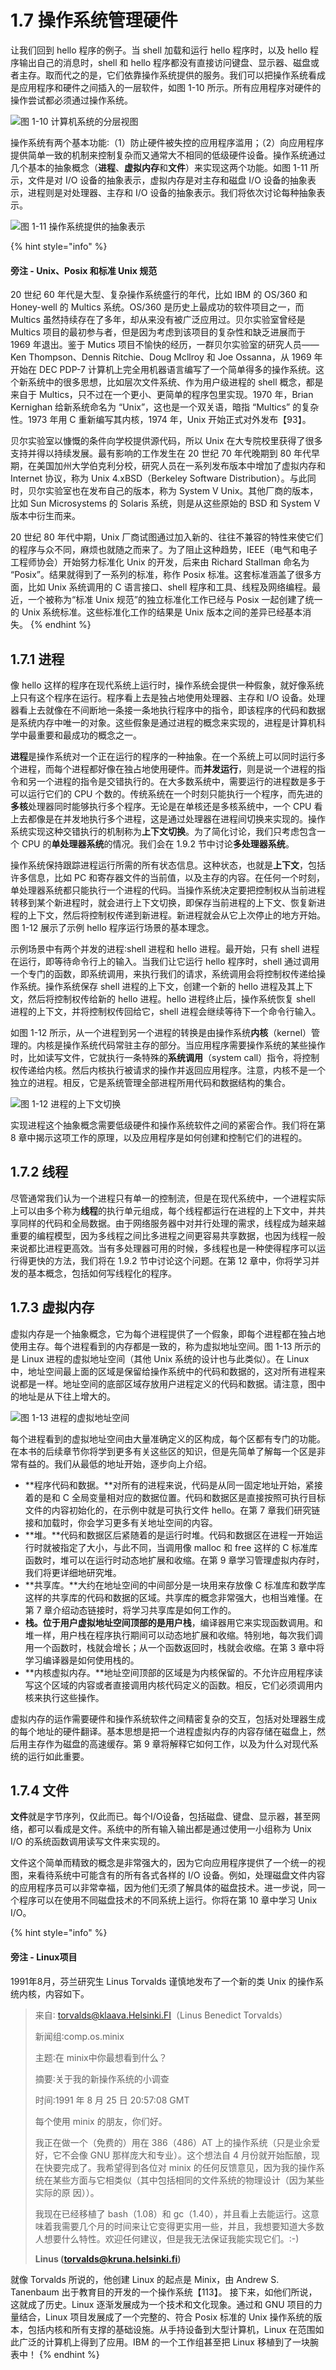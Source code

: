 # 1.7 操作系统管理硬件

让我们回到 hello 程序的例子。当 shell 加载和运行 hello 程序时，以及 hello 程序输出自己的消息时，shell 和 hello 程序都没有直接访问键盘、显示器、磁盘或者主存。取而代之的是，它们依靠操作系统提供的服务。我们可以把操作系统看成是应用程序和硬件之间插入的一层软件，如图 1-10 所示。所有应用程序对硬件的操作尝试都必须通过操作系统。

![图 1-10 计算机系统的分层视图](<../.gitbook/assets/01-10 计算机系统的分层视图.png>)

操作系统有两个基本功能∶（1）防止硬件被失控的应用程序滥用；（2）向应用程序提供简单一致的机制来控制复杂而又通常大不相同的低级硬件设备。操作系统通过几个基本的抽象概念（**进程**、**虚拟内存**和**文件**）来实现这两个功能。如图 1-11 所示，文件是对 I/O 设备的抽象表示，虚拟内存是对主存和磁盘 I/O 设备的抽象表示，进程则是对处理器、主存和 I/O 设备的抽象表示。我们将依次讨论每种抽象表示。

![图 1-11 操作系统提供的抽象表示](<../.gitbook/assets/01-11 操作系统提供的抽象表示.png>)

{% hint style="info" %}
#### 旁注 - Unix、Posix 和标准 Unix 规范

20 世纪 60 年代是大型、复杂操作系统盛行的年代，比如 IBM 的 OS/360 和 Honey-well 的 Multics 系统。OS/360 是历史上最成功的软件项目之一，而 Multics 虽然持续存在了多年，却从来没有被广泛应用过。贝尔实验室曾经是 Multics 项目的最初参与者，但是因为考虑到该项目的复杂性和缺乏进展而于 1969 年退出。鉴于 Mutics 项目不愉快的经历，一群贝尔实验室的研究人员——Ken Thompson、Dennis Ritchie、Doug Mcllroy 和 Joe Ossanna，从 1969 年开始在 DEC PDP-7 计算机上完全用机器语言编写了一个简单得多的操作系统。这个新系统中的很多思想，比如层次文件系统、作为用户级进程的 shell 概念，都是来自于 Multics，只不过在一个更小、更简单的程序包里实现。1970 年，Brian Kernighan 给新系统命名为 “Unix”，这也是一个双关语，暗指 “Multics” 的复杂性。1973 年用 C 重新编写其内核，1974 年，Unix 开始正式对外发布【93】。

贝尔实验室以慷慨的条件向学校提供源代码，所以 Unix 在大专院校里获得了很多支持并得以持续发展。最有影响的工作发生在 20 世纪 70 年代晚期到 80 年代早期，在美国加州大学伯克利分校，研究人员在一系列发布版本中增加了虚拟内存和 Internet 协议，称为 Unix 4.xBSD（Berkeley Software Distribution）。与此同时，贝尔实验室也在发布自己的版本，称为 System V Unix。其他厂商的版本，比如 Sun Microsystems 的 Solaris 系统，则是从这些原始的 BSD 和 System V 版本中衍生而来。

20 世纪 80 年代中期，Unix 厂商试图通过加入新的、往往不兼容的特性来使它们的程序与众不同，麻烦也就随之而来了。为了阻止这种趋势，IEEE（电气和电子工程师协会）开始努力标准化 Unix 的开发，后来由 Richard Stallman 命名为 “Posix”。结果就得到了一系列的标准，称作 Posix 标准。这套标准涵盖了很多方面，比如 Unix 系统调用的 C 语言接口、shell 程序和工具、线程及网络编程。最近，一个被称为“标准 Unix 规范”的独立标准化工作已经与 Posix 一起创建了统一的 Unix 系统标准。这些标准化工作的结果是 Unix 版本之间的差异已经基本消失。
{% endhint %}

## 1.7.1 进程

像 hello 这样的程序在现代系统上运行时，操作系统会提供一种假象，就好像系统上只有这个程序在运行。程序看上去是独占地使用处理器、主存和 I/O 设备。处理器看上去就像在不间断地一条接一条地执行程序中的指令，即该程序的代码和数据是系统内存中唯一的对象。这些假象是通过进程的概念来实现的，进程是计算机科学中最重要和最成功的概念之一。

**进程**是操作系统对一个正在运行的程序的一种抽象。在一个系统上可以同时运行多个进程，而每个进程都好像在独占地使用硬件。而**并发运行**，则是说一个进程的指令和另一个进程的指令是交错执行的。在大多数系统中，需要运行的进程数是多于可以运行它们的 CPU 个数的。传统系统在一个时刻只能执行一个程序，而先进的**多核**处理器同时能够执行多个程序。无论是在单核还是多核系统中，一个 CPU 看上去都像是在并发地执行多个进程，这是通过处理器在进程间切换来实现的。操作系统实现这种交错执行的机制称为**上下文切换**。为了简化讨论，我们只考虑包含一个 CPU 的**单处理器系统**的情况。我们会在 1.9.2 节中讨论**多处理器系统**。

操作系统保持跟踪进程运行所需的所有状态信息。这种状态，也就是**上下文**，包括许多信息，比如 PC 和寄存器文件的当前值，以及主存的内容。在任何一个时刻，单处理器系统都只能执行一个进程的代码。当操作系统决定要把控制权从当前进程转移到某个新进程时，就会进行上下文切换，即保存当前进程的上下文、恢复新进程的上下文，然后将控制权传递到新进程。新进程就会从它上次停止的地方开始。图 1-12 展示了示例 hello 程序运行场景的基本理念。

示例场景中有两个并发的进程∶shell 进程和 hello 进程。最开始，只有 shell 进程在运行，即等待命令行上的输入。当我们让它运行 hello 程序时，shell 通过调用一个专门的函数，即系统调用，来执行我们的请求，系统调用会将控制权传递给操作系统。操作系统保存 shell 进程的上下文，创建一个新的 hello 进程及其上下文，然后将控制权传给新的 hello 进程。hello 进程终止后，操作系统恢复 shell 进程的上下文，并将控制权传回给它，shell 进程会继续等待下一个命令行输入。

如图 1-12 所示，从一个进程到另一个进程的转换是由操作系统**内核**（kernel）管理的。内核是操作系统代码常驻主存的部分。当应用程序需要操作系统的某些操作时，比如读写文件，它就执行一条特殊的**系统调用**（system call）指令，将控制权传递给内核。然后内核执行被请求的操作并返回应用程序。注意，内核不是一个独立的进程。相反，它是系统管理全部进程所用代码和数据结构的集合。

![图 1-12 进程的上下文切换](../.gitbook/assets/0112-jin-cheng-de-shang-xia-wen-qie-huan-.png)

实现进程这个抽象概念需要低级硬件和操作系统软件之间的紧密合作。我们将在第 8 章中揭示这项工作的原理，以及应用程序是如何创建和控制它们的进程的。

## 1.7.2 线程

尽管通常我们认为一个进程只有单一的控制流，但是在现代系统中，一个进程实际上可以由多个称为**线程**的执行单元组成，每个线程都运行在进程的上下文中，并共享同样的代码和全局数据。由于网络服务器中对并行处理的需求，线程成为越来越重要的编程模型，因为多线程之间比多进程之间更容易共享数据，也因为线程一般来说都比进程更高效。当有多处理器可用的时候，多线程也是一种使得程序可以运行得更快的方法，我们将在 1.9.2 节中讨论这个问题。在第 12 章中，你将学习并发的基本概念，包括如何写线程化的程序。

## 1.7.3 虚拟内存

虚拟内存是一个抽象概念，它为每个进程提供了一个假象，即每个进程都在独占地使用主存。每个进程看到的内存都是一致的，称为虚拟地址空间。图 1-13 所示的是 Linux 进程的虚拟地址空间（其他 Unix 系统的设计也与此类似）。在 Linux 中，地址空间最上面的区域是保留给操作系统中的代码和数据的，这对所有进程来说都是一样。地址空间的底部区域存放用户进程定义的代码和数据。请注意，图中的地址是从下往上增大的。

![图 1-13 进程的虚拟地址空间](../.gitbook/assets/0113-jin-cheng-de-xu-ni-di-zhi-kong-jian-.png)

每个进程看到的虚拟地址空间由大量准确定义的区构成，每个区都有专门的功能。在本书的后续章节你将学到更多有关这些区的知识，但是先简单了解每一个区是非常有益的。我们从最低的地址开始，逐步向上介绍。

* \*\*程序代码和数据。\*\*对所有的进程来说，代码是从同一固定地址开始，紧接着的是和 C 全局变量相对应的数据位置。代码和数据区是直接按照可执行目标文件的内容初始化的，在示例中就是可执行文件 hello。在第 7 章我们研究链接和加载时，你会学习更多有关地址空间的内容。
* \*\*堆。\*\*代码和数据区后紧随着的是运行时堆。代码和数据区在进程一开始运行时就被指定了大小，与此不同，当调用像 malloc 和 free 这样的 C 标准库函数时，堆可以在运行时动态地扩展和收缩。在第 9 章学习管理虚拟内存时，我们将更详细地研究堆。
* \*\*共享库。\*\*大约在地址空间的中间部分是一块用来存放像 C 标准库和数学库这样的共享库的代码和数据的区域。共享库的概念非常强大，也相当难懂。在第 7 章介绍动态链接时，将学习共享库是如何工作的。
* **栈。位于用户虚拟地址空间顶部的是用户栈**，编译器用它来实现函数调用。和堆一样，用户栈在程序执行期间可以动态地扩展和收缩。特别地，每次我们调用一个函数时，栈就会增长；从一个函数返回时，栈就会收缩。在第 3 章中将学习编译器是如何使用栈的。
* \*\*内核虚拟内存。\*\*地址空间顶部的区域是为内核保留的。不允许应用程序读写这个区域的内容或者直接调用内核代码定义的函数。相反，它们必须调用内核来执行这些操作。

虚拟内存的运作需要硬件和操作系统软件之间精密复杂的交互，包括对处理器生成的每个地址的硬件翻译。基本思想是把一个进程虚拟内存的内容存储在磁盘上，然后用主存作为磁盘的高速缓存。第 9 章将解释它如何工作，以及为什么对现代系统的运行如此重要。

## 1.7.4 文件

**文件**就是字节序列，仅此而已。每个I/O设备，包括磁盘、键盘、显示器，甚至网络，都可以看成是文件。系统中的所有输入输出都是通过使用一小组称为 Unix I/O 的系统函数调用读写文件来实现的。

文件这个简单而精致的概念是非常强大的，因为它向应用程序提供了一个统一的视图，来看待系统中可能含有的所有各式各样的 I/O 设备。例如，处理磁盘文件内容的应用程序员可以非常幸福，因为他们无须了解具体的磁盘技术。进一步说，同一个程序可以在使用不同磁盘技术的不同系统上运行。你将在第 10 章中学习 Unix I/O。

{% hint style="info" %}
#### 旁注 - Linux项目

1991年8月，芬兰研究生 Linus Torvalds 谨慎地发布了一个新的类 Unix 的操作系统内核，内容如下。

> 来自∶ torvalds@klaava.Helsinki.FI（Linus Benedict Torvalds）
>
> 新闻组∶comp.os.minix
>
> 主题∶在 minix中你最想看到什么？
>
> 摘要∶关于我的新操作系统的小调查
>
> 时间∶1991 年 8 月 25 日 20:57:08 GMT
>
> 每个使用 minix 的朋友，你们好。
>
> 我正在做一个（免费的）用在 386（486）AT 上的操作系统（只是业余爱好，它不会像 GNU 那样庞大和专业）。这个想法自 4 月份就开始酝酿，现在快要完成了。我希望得到各位对 minix 的任何反馈意见，因为我的操作系统在某些方面与它相类似（其中包括相同的文件系统的物理设计（因为某些实际的原 因））。
>
> 我现在已经移植了 bash（1.08）和 gc（1.40），并且看上去能运行。这意味着我需要几个月的时间来让它变得更实用一些，并且，我想要知道大多数人想要什么特性。欢迎任何建议，但是我无法保证我能实现它们。:-)
>
> **Linus (torvalds@kruna.helsinki.fi)**

就像 Torvalds 所说的，他创建 Linux 的起点是 Minix，由 Andrew S. Tanenbaum 出于教育目的开发的一个操作系统【113】。 接下来，如他们所说，这就成了历史。Linux 逐渐发展成为一个技术和文化现象。通过和 GNU 项目的力量结合，Linux 项目发展成了一个完整的、符合 Posix 标准的 Unix 操作系统的版本，包括内核和所有支撑的基础设施。从手持设备到大型计算机，Linux 在范围如此广泛的计算机上得到了应用。IBM 的一个工作组甚至把 Linux 移植到了一块腕表中！
{% endhint %}
